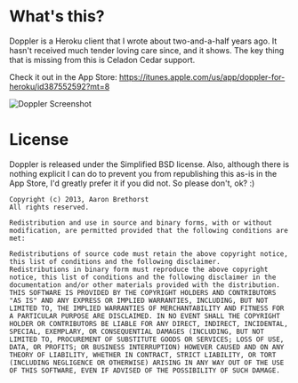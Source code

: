 What's this?
===

Doppler is a Heroku client that I wrote about two-and-a-half years ago. It hasn't received much tender loving care since, and it shows. The key thing that is missing from this is Celadon Cedar support.

Check it out in the App Store: https://itunes.apple.com/us/app/doppler-for-heroku/id387552592?mt=8

![Doppler Screenshot](https://raw.github.com/aaronbrethorst/doppler-ios/master/doppler_screen.png)

License
===

Doppler is released under the Simplified BSD license. Also, although there is nothing explicit I can do to prevent you from republishing this as-is in the App Store, I'd greatly prefer it if you did not. So please don't, ok? :)

    Copyright (c) 2013, Aaron Brethorst
    All rights reserved.

    Redistribution and use in source and binary forms, with or without modification, are permitted provided that the following conditions are met:

    Redistributions of source code must retain the above copyright notice, this list of conditions and the following disclaimer.
    Redistributions in binary form must reproduce the above copyright notice, this list of conditions and the following disclaimer in the documentation and/or other materials provided with the distribution.
    THIS SOFTWARE IS PROVIDED BY THE COPYRIGHT HOLDERS AND CONTRIBUTORS "AS IS" AND ANY EXPRESS OR IMPLIED WARRANTIES, INCLUDING, BUT NOT LIMITED TO, THE IMPLIED WARRANTIES OF MERCHANTABILITY AND FITNESS FOR A PARTICULAR PURPOSE ARE DISCLAIMED. IN NO EVENT SHALL THE COPYRIGHT HOLDER OR CONTRIBUTORS BE LIABLE FOR ANY DIRECT, INDIRECT, INCIDENTAL, SPECIAL, EXEMPLARY, OR CONSEQUENTIAL DAMAGES (INCLUDING, BUT NOT LIMITED TO, PROCUREMENT OF SUBSTITUTE GOODS OR SERVICES; LOSS OF USE, DATA, OR PROFITS; OR BUSINESS INTERRUPTION) HOWEVER CAUSED AND ON ANY THEORY OF LIABILITY, WHETHER IN CONTRACT, STRICT LIABILITY, OR TORT (INCLUDING NEGLIGENCE OR OTHERWISE) ARISING IN ANY WAY OUT OF THE USE OF THIS SOFTWARE, EVEN IF ADVISED OF THE POSSIBILITY OF SUCH DAMAGE.
